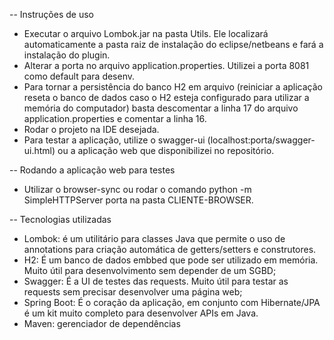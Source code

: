 -- Instruções de uso

- Executar o arquivo Lombok.jar na pasta Utils. Ele localizará automaticamente a pasta raiz de instalação do eclipse/netbeans e fará a instalação do plugin.
- Alterar a porta no arquivo application.properties. Utilizei a porta 8081 como default para desenv.
- Para tornar a persistência do banco H2 em arquivo (reiniciar a aplicação reseta o banco de dados caso o H2 esteja configurado para utilizar a memória do computador) basta descomentar a linha 17 do arquivo application.properties e comentar a linha 16.
- Rodar o projeto na IDE desejada.
- Para testar a aplicação, utilize o swagger-ui (localhost:porta/swagger-ui.html) ou a aplicação web que disponibilizei no repositório.

-- Rodando a aplicação web para testes
- Utilizar o browser-sync ou rodar o comando python -m SimpleHTTPServer porta na pasta CLIENTE-BROWSER.

-- Tecnologias utilizadas

- Lombok: é um utilitário para classes Java que permite o uso de annotations para criação automática de getters/setters e construtores. 
- H2: É um banco de dados embbed que pode ser utilizado em memória. Muito útil para desenvolvimento sem depender de um SGBD;
- Swagger: É a UI de testes das requests. Muito útil para testar as requests sem precisar desenvolver uma página web;
- Spring Boot: É o coração da aplicação, em conjunto com Hibernate/JPA é um kit muito completo para desenvolver APIs em Java.
- Maven: gerenciador de dependências